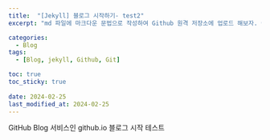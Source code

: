 ```yaml
---
title:  "[Jekyll] 블로그 시작하기- test2"
excerpt: "md 파일에 마크다운 문법으로 작성하여 Github 원격 저장소에 업로드 해보자. 에디터는 Visual Studio code 사용! 로컬 서버에서 확인도 해보자. "

categories:
  - Blog
tags:
  - [Blog, jekyll, Github, Git]

toc: true
toc_sticky: true
 
date: 2024-02-25
last_modified_at: 2024-02-25
---
```


GitHub Blog 서비스인 github.io 블로그 시작 테스트